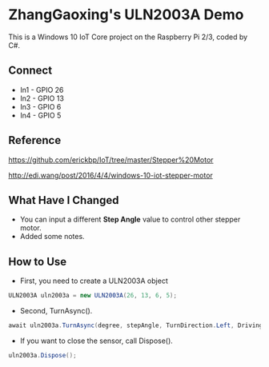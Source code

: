 # ZhangGaoxing's ULN2003A Demo
This is a Windows 10 IoT Core project on the Raspberry Pi 2/3, coded by C#.

## Connect
* In1 - GPIO 26
* In2 - GPIO 13
* In3 - GPIO 6
* In4 - GPIO 5

## Reference
https://github.com/erickbp/IoT/tree/master/Stepper%20Motor

http://edi.wang/post/2016/4/4/windows-10-iot-stepper-motor

## What Have I Changed
* You can input a different __Step Angle__ value to control other stepper motor.
* Added some notes.

## How to Use
* First, you need to create a ULN2003A object
```C#
ULN2003A uln2003a = new ULN2003A(26, 13, 6, 5);
```
* Second, TurnAsync().
```C#
await uln2003a.TurnAsync(degree, stepAngle, TurnDirection.Left, DrivingMethod.FullStep);
```
* If you want to close the sensor, call Dispose().
```C#
uln2003a.Dispose();
```
